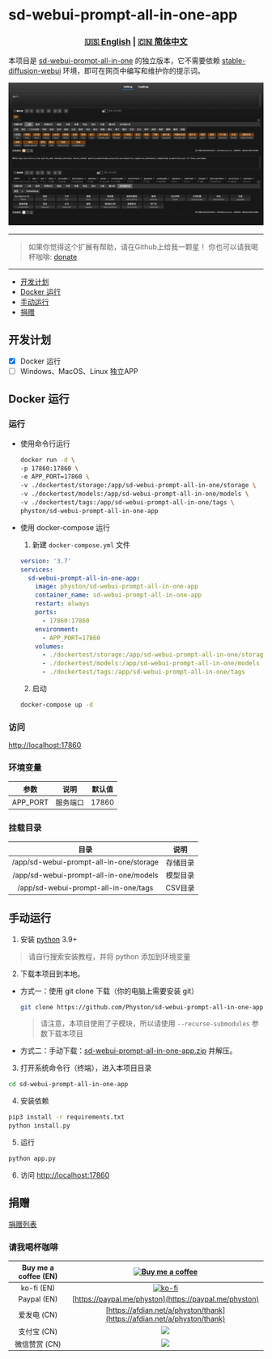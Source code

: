 # sd-webui-prompt-all-in-one-app

<div align="center">

### [🇺🇸 English](README.MD) | [🇨🇳 简体中文](README_CN.MD)

</div>

本项目是 [sd-webui-prompt-all-in-one](https://github.com/physton/sd-webui-prompt-all-in-one) 的独立版本，它不需要依赖 [stable-diffusion-webui](https://github.com/AUTOMATIC1111/stable-diffusion-webui) 环境，即可在网页中编写和维护你的提示词。

![](./assets/screenshot.jpeg)

----

> 如果你觉得这个扩展有帮助，请在Github上给我一颗星！
> 你也可以请我喝杯咖啡: [donate](#捐赠)

----

- [开发计划](#开发计划)
- [Docker 运行](#docker-运行)
- [手动运行](#手动运行)
- [捐赠](#捐赠)

## 开发计划

- [x] Docker 运行
- [ ] Windows、MacOS、Linux 独立APP

## Docker 运行

### 运行

- 使用命令行运行
  ```bash
  docker run -d \
  -p 17860:17860 \
  -e APP_PORT=17860 \
  -v ./dockertest/storage:/app/sd-webui-prompt-all-in-one/storage \
  -v ./dockertest/models:/app/sd-webui-prompt-all-in-one/models \
  -v ./dockertest/tags:/app/sd-webui-prompt-all-in-one/tags \
  physton/sd-webui-prompt-all-in-one-app
  ```

- 使用 docker-compose 运行
  1. 新建 `docker-compose.yml` 文件
  ```yaml
  version: '3.7'
  services:
    sd-webui-prompt-all-in-one-app:
      image: physton/sd-webui-prompt-all-in-one-app
      container_name: sd-webui-prompt-all-in-one-app
      restart: always
      ports:
        - 17860:17860
      environment:
        - APP_PORT=17860
      volumes:
        - ./dockertest/storage:/app/sd-webui-prompt-all-in-one/storage
        - ./dockertest/models:/app/sd-webui-prompt-all-in-one/models
        - ./dockertest/tags:/app/sd-webui-prompt-all-in-one/tags
  ```
  2. 启动
  ```bash
  docker-compose up -d
  ```

### 访问
[http://localhost:17860](http://localhost:17860)

### 环境变量
| 参数 | 说明 | 默认值 |
|:-----------:| :----: | :----: |
| APP_PORT | 服务端口 | 17860 |

### 挂载目录
| 目录 |  说明   |
|:-----------:|:-----:|
| /app/sd-webui-prompt-all-in-one/storage | 存储目录  |
| /app/sd-webui-prompt-all-in-one/models | 模型目录  |
| /app/sd-webui-prompt-all-in-one/tags | CSV目录 |


## 手动运行

1. 安装 [python](https://www.python.org/downloads/) 3.9+
  > 请自行搜索安装教程，并将 python 添加到环境变量
2. 下载本项目到本地。
  - 方式一：使用 git clone 下载（你的电脑上需要安装 git）
    ```bash
    git clone https://github.com/Physton/sd-webui-prompt-all-in-one-app.git --recurse-submodules
    ```
    > 请注意，本项目使用了子模块，所以请使用 `--recurse-submodules` 参数下载本项目
  - 方式二：手动下载：[sd-webui-prompt-all-in-one-app.zip](https://github.com/Physton/sd-webui-prompt-all-in-one-app/releases/latest/download/sd-webui-prompt-all-in-one-app.zip) 并解压。
3. 打开系统命令行（终端），进入本项目目录
  ```bash
  cd sd-webui-prompt-all-in-one-app
  ```
4. 安装依赖
  ```bash
  pip3 install -r requirements.txt
  python install.py
  ```
5. 运行
  ```bash
  python app.py
  ```
6. 访问 [http://localhost:17860](http://localhost:17860)

## 捐赠

[捐赠列表](https://aiodoc.physton.com/zh-CN/Donate.html)

### 请我喝杯咖啡

| Buy me a coffee (EN) | [![Buy me a coffee](https://cdn.buymeacoffee.com/buttons/v2/default-yellow.png)](https://buymeacoffee.com/physton) |
|:-----------:| :----: |
| ko-fi (EN) | [![ko-fi](https://ko-fi.com/img/githubbutton_sm.svg)](https://ko-fi.com/physton) |
| Paypal (EN) | [https://paypal.me/physton](https://paypal.me/physton) |
| 爱发电 (CN) | [https://afdian.net/a/physton/thank](https://afdian.net/a/physton/thank) |
| 支付宝 (CN) | ![](https://s1.imagehub.cc/images/2023/07/05/alipay.jpeg) |
| 微信赞赏 (CN) | ![](https://s1.imagehub.cc/images/2023/07/05/wechat.jpeg) |